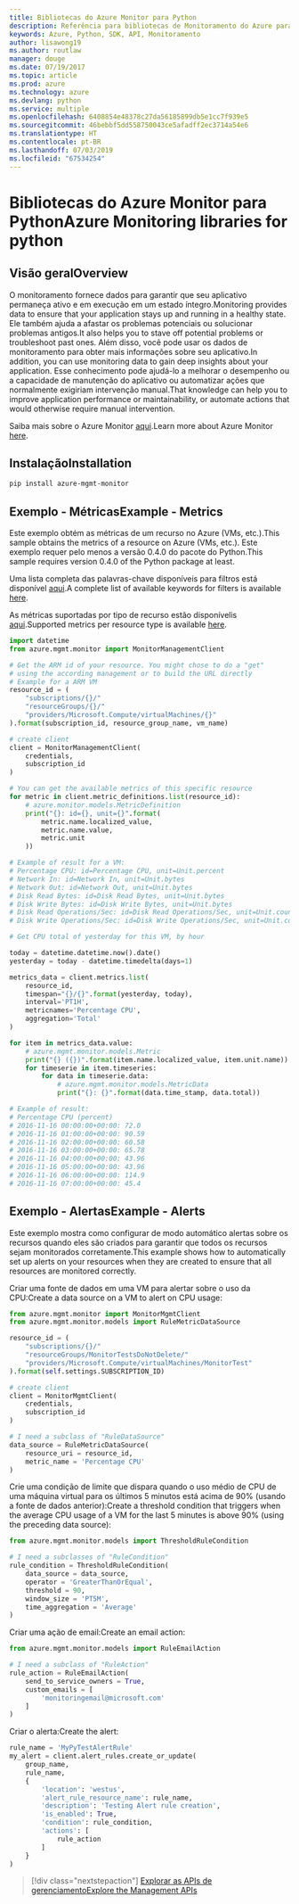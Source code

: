 ```yaml
---
title: Bibliotecas do Azure Monitor para Python
description: Referência para bibliotecas de Monitoramento do Azure para Python
keywords: Azure, Python, SDK, API, Monitoramento
author: lisawong19
ms.author: routlaw
manager: douge
ms.date: 07/19/2017
ms.topic: article
ms.prod: azure
ms.technology: azure
ms.devlang: python
ms.service: multiple
ms.openlocfilehash: 6408854e48378c27da56185899db5e1cc7f939e5
ms.sourcegitcommit: 46bebbf5dd558750043ce5afadff2ec3714a54e6
ms.translationtype: HT
ms.contentlocale: pt-BR
ms.lasthandoff: 07/03/2019
ms.locfileid: "67534254"
---
```

# <a name="azure-monitoring-libraries-for-python"></a><span data-ttu-id="5fe31-104">Bibliotecas do Azure Monitor para Python</span><span class="sxs-lookup"><span data-stu-id="5fe31-104">Azure Monitoring libraries for python</span></span>

## <a name="overview"></a><span data-ttu-id="5fe31-105">Visão geral</span><span class="sxs-lookup"><span data-stu-id="5fe31-105">Overview</span></span> 
<span data-ttu-id="5fe31-106">O monitoramento fornece dados para garantir que seu aplicativo permaneça ativo e em execução em um estado íntegro.</span><span class="sxs-lookup"><span data-stu-id="5fe31-106">Monitoring provides data to ensure that your application stays up and running in a healthy state.</span></span> <span data-ttu-id="5fe31-107">Ele também ajuda a afastar os problemas potenciais ou solucionar problemas antigos.</span><span class="sxs-lookup"><span data-stu-id="5fe31-107">It also helps you to stave off potential problems or troubleshoot past ones.</span></span> <span data-ttu-id="5fe31-108">Além disso, você pode usar os dados de monitoramento para obter mais informações sobre seu aplicativo.</span><span class="sxs-lookup"><span data-stu-id="5fe31-108">In addition, you can use monitoring data to gain deep insights about your application.</span></span> <span data-ttu-id="5fe31-109">Esse conhecimento pode ajudá-lo a melhorar o desempenho ou a capacidade de manutenção do aplicativo ou automatizar ações que normalmente exigiriam intervenção manual.</span><span class="sxs-lookup"><span data-stu-id="5fe31-109">That knowledge can help you to improve application performance or maintainability, or automate actions that would otherwise require manual intervention.</span></span>

<span data-ttu-id="5fe31-110">Saiba mais sobre o Azure Monitor [aqui](https://docs.microsoft.com/azure/monitoring-and-diagnostics/monitoring-overview-azure-monitor).</span><span class="sxs-lookup"><span data-stu-id="5fe31-110">Learn more about Azure Monitor [here](https://docs.microsoft.com/azure/monitoring-and-diagnostics/monitoring-overview-azure-monitor).</span></span> 

## <a name="installation"></a><span data-ttu-id="5fe31-111">Instalação</span><span class="sxs-lookup"><span data-stu-id="5fe31-111">Installation</span></span>
```bash
pip install azure-mgmt-monitor
```

## <a name="example---metrics"></a><span data-ttu-id="5fe31-112">Exemplo - Métricas</span><span class="sxs-lookup"><span data-stu-id="5fe31-112">Example - Metrics</span></span>
<span data-ttu-id="5fe31-113">Este exemplo obtém as métricas de um recurso no Azure (VMs, etc.).</span><span class="sxs-lookup"><span data-stu-id="5fe31-113">This sample obtains the metrics of a resource on Azure (VMs, etc.).</span></span> <span data-ttu-id="5fe31-114">Este exemplo requer pelo menos a versão 0.4.0 do pacote do Python.</span><span class="sxs-lookup"><span data-stu-id="5fe31-114">This sample requires version 0.4.0 of the Python package at least.</span></span>

<span data-ttu-id="5fe31-115">Uma lista completa das palavras-chave disponíveis para filtros está disponível [aqui](https://msdn.microsoft.com/library/azure/mt743622.aspx).</span><span class="sxs-lookup"><span data-stu-id="5fe31-115">A complete list of available keywords for filters is available [here](https://msdn.microsoft.com/library/azure/mt743622.aspx).</span></span>

<span data-ttu-id="5fe31-116">As métricas suportadas por tipo de recurso estão disponívelis [aqui](https://docs.microsoft.com/azure/monitoring-and-diagnostics/monitoring-supported-metrics).</span><span class="sxs-lookup"><span data-stu-id="5fe31-116">Supported metrics per resource type is available [here](https://docs.microsoft.com/azure/monitoring-and-diagnostics/monitoring-supported-metrics).</span></span>

```python
import datetime
from azure.mgmt.monitor import MonitorManagementClient

# Get the ARM id of your resource. You might chose to do a "get"
# using the according management or to build the URL directly
# Example for a ARM VM
resource_id = (
    "subscriptions/{}/"
    "resourceGroups/{}/"
    "providers/Microsoft.Compute/virtualMachines/{}"
).format(subscription_id, resource_group_name, vm_name)

# create client
client = MonitorManagementClient(
    credentials,
    subscription_id
)

# You can get the available metrics of this specific resource
for metric in client.metric_definitions.list(resource_id):
    # azure.monitor.models.MetricDefinition
    print("{}: id={}, unit={}".format(
        metric.name.localized_value,
        metric.name.value,
        metric.unit
    ))

# Example of result for a VM:
# Percentage CPU: id=Percentage CPU, unit=Unit.percent
# Network In: id=Network In, unit=Unit.bytes
# Network Out: id=Network Out, unit=Unit.bytes
# Disk Read Bytes: id=Disk Read Bytes, unit=Unit.bytes
# Disk Write Bytes: id=Disk Write Bytes, unit=Unit.bytes
# Disk Read Operations/Sec: id=Disk Read Operations/Sec, unit=Unit.count_per_second
# Disk Write Operations/Sec: id=Disk Write Operations/Sec, unit=Unit.count_per_second

# Get CPU total of yesterday for this VM, by hour

today = datetime.datetime.now().date()
yesterday = today - datetime.timedelta(days=1)

metrics_data = client.metrics.list(
    resource_id,
    timespan="{}/{}".format(yesterday, today),
    interval='PT1H',
    metricnames='Percentage CPU',
    aggregation='Total'
)

for item in metrics_data.value:
    # azure.mgmt.monitor.models.Metric
    print("{} ({})".format(item.name.localized_value, item.unit.name))
    for timeserie in item.timeseries:
        for data in timeserie.data:
            # azure.mgmt.monitor.models.MetricData
            print("{}: {}".format(data.time_stamp, data.total))

# Example of result:
# Percentage CPU (percent)
# 2016-11-16 00:00:00+00:00: 72.0
# 2016-11-16 01:00:00+00:00: 90.59
# 2016-11-16 02:00:00+00:00: 60.58
# 2016-11-16 03:00:00+00:00: 65.78
# 2016-11-16 04:00:00+00:00: 43.96
# 2016-11-16 05:00:00+00:00: 43.96
# 2016-11-16 06:00:00+00:00: 114.9
# 2016-11-16 07:00:00+00:00: 45.4
```

## <a name="example---alerts"></a><span data-ttu-id="5fe31-117">Exemplo - Alertas</span><span class="sxs-lookup"><span data-stu-id="5fe31-117">Example - Alerts</span></span>
<span data-ttu-id="5fe31-118">Este exemplo mostra como configurar de modo automático alertas sobre os recursos quando eles são criados para garantir que todos os recursos sejam monitorados corretamente.</span><span class="sxs-lookup"><span data-stu-id="5fe31-118">This example shows how to automatically set up alerts on your resources when they are created to ensure that all resources are monitored correctly.</span></span>

<span data-ttu-id="5fe31-119">Criar uma fonte de dados em uma VM para alertar sobre o uso da CPU:</span><span class="sxs-lookup"><span data-stu-id="5fe31-119">Create a data source on a VM to alert on CPU usage:</span></span>
```python
from azure.mgmt.monitor import MonitorMgmtClient
from azure.mgmt.monitor.models import RuleMetricDataSource

resource_id = (
    "subscriptions/{}/"
    "resourceGroups/MonitorTestsDoNotDelete/"
    "providers/Microsoft.Compute/virtualMachines/MonitorTest"
).format(self.settings.SUBSCRIPTION_ID)

# create client
client = MonitorMgmtClient(
    credentials,
    subscription_id
)

# I need a subclass of "RuleDataSource"
data_source = RuleMetricDataSource(
    resource_uri = resource_id,
    metric_name = 'Percentage CPU'
)
```
<span data-ttu-id="5fe31-120">Crie uma condição de limite que dispara quando o uso médio de CPU de uma máquina virtual para os últimos 5 minutos está acima de 90% (usando a fonte de dados anterior):</span><span class="sxs-lookup"><span data-stu-id="5fe31-120">Create a threshold condition that triggers when the average CPU usage of a VM for the last 5 minutes is above 90% (using the preceding data source):</span></span>
```python
from azure.mgmt.monitor.models import ThresholdRuleCondition

# I need a subclasses of "RuleCondition"
rule_condition = ThresholdRuleCondition(
    data_source = data_source,
    operator = 'GreaterThanOrEqual',
    threshold = 90,
    window_size = 'PT5M',
    time_aggregation = 'Average'
)
```

<span data-ttu-id="5fe31-121">Criar uma ação de email:</span><span class="sxs-lookup"><span data-stu-id="5fe31-121">Create an email action:</span></span>
```python
from azure.mgmt.monitor.models import RuleEmailAction

# I need a subclass of "RuleAction"
rule_action = RuleEmailAction(
    send_to_service_owners = True,
    custom_emails = [
        'monitoringemail@microsoft.com'
    ]
)
```

<span data-ttu-id="5fe31-122">Criar o alerta:</span><span class="sxs-lookup"><span data-stu-id="5fe31-122">Create the alert:</span></span>
```python
rule_name = 'MyPyTestAlertRule'
my_alert = client.alert_rules.create_or_update(
    group_name,
    rule_name,
    {
        'location': 'westus',
        'alert_rule_resource_name': rule_name,
        'description': 'Testing Alert rule creation',
        'is_enabled': True,
        'condition': rule_condition,
        'actions': [
            rule_action
        ]
    }
)
```
> [!div class="nextstepaction"]
> [<span data-ttu-id="5fe31-123">Explorar as APIs de gerenciamento</span><span class="sxs-lookup"><span data-stu-id="5fe31-123">Explore the Management APIs</span></span>](/python/api/overview/azure/monitoring/management)
